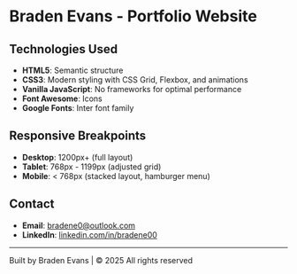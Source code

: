 # Braden Evans - Portfolio Website

## Technologies Used

- **HTML5**: Semantic structure
- **CSS3**: Modern styling with CSS Grid, Flexbox, and animations
- **Vanilla JavaScript**: No frameworks for optimal performance
- **Font Awesome**: Icons
- **Google Fonts**: Inter font family

## Responsive Breakpoints

- **Desktop**: 1200px+ (full layout)
- **Tablet**: 768px - 1199px (adjusted grid)
- **Mobile**: < 768px (stacked layout, hamburger menu)

## Contact

- **Email**: bradene0@outlook.com
- **LinkedIn**: [linkedin.com/in/bradene00](https://linkedin.com/in/bradene00)


---

Built by Braden Evans | © 2025 All rights reserved
